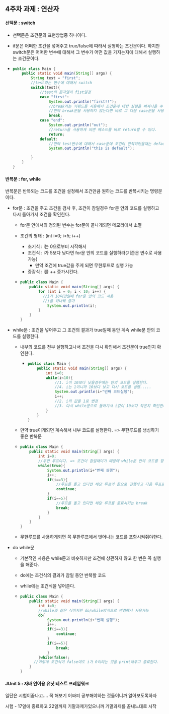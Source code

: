 ## 4주차 과제 : 연산자

#### 선택문 : switch

- 선택문은 조건문의 표현방법중 하나이다.

- if문은 어떠한 조건을 넣어주고 true/false에 따라서 실행하는 조건문이다. 하지만 switch문은 어떠한 변수에 대해서 그 변수가 어떤 값을 가지는지에 대해서 실행하는 조건문이다.

- ```java
  public class Main {
      public static void main(String[] args) {
          String test = "first";
          //test라는 변수에 대해서 switch
          switch(test){
              //test의 문자열이 fist일경
              case "first":
                  System.out.println("first!!");
                  //break라는 키워드를 사용해서 조건문에 대한 실행을 빠져나올 수 있다.
                  //만약 break문을 사용하지 않는다면 바로 그 다음 case문을 사용하게 된다.
                  break;
              case "end":
                  System.out.println("out");
                  //return을 사용하게 되면 메소드를 바로 return할 수 있다.
                  return;
              default:
                  //만약 test변수에 대해서 case문에 조건이 안적혀있을때는 default부분을 실행한다.
                  System.out.println("this is default");
  
          }
      }
  }
  
  ```

  

#### 반복문 : for, while

반복문은 반복되는 코드를 조건을 설정해서 조건만큼 원하는 코드를 반복시키는 명령문이다.

- for문 : 조건을 주고 조건을 검사 후, 조건이 참일경우 for문 안의 코드를 실행하고 다시 돌아가서 조건을 확인한다.

  - for문 안에서의 정의된 변수는 for문이 끝나게되면 메모리에서 소멸

  - 조건의 형태 :  (int i=0; i<5; i++)

    - 초기식 : i는 0으로부터 시작해서
    - 조건식 : i가 5보다 낮다면 for문 안의 코드를 실행하라(기준은 변수로 사용가능)
      - 만약 조건에 true값을 주게 되면 무한루프로 실행 가능
    - 증감식 :  i를 ++ 증가시킨다.

  - ```java
    public class Main {
        public static void main(String[] args) {
            for (int i = 0; i < 10; i++) {
              //i가 10미만일때 for문 안의 코드 사용
              //i를 하나씩 증가
                System.out.println(i);
            }
        }
    }
    
    ```

- while문 : 조건을 넣어주고 그 조건의 결과가 true일때 동안 계속 while문 안의 코드를 실행한다.

  - 내부의 코드를 전부 실행하고나서 조건을 다시 확인해서 조건문이 true인지 확인한다.

    - ```java
      public class Main {
          public static void main(String[] args) {
              int i=0;
              while(i<10){
                  //1. i이 10보다 낮을경우에는 안의 코드를 실행한다.
                  //4. i는 1이니까 10보다 낮고 다시 코드를 실행.....
                  System.out.println(i+"번째 코드실행");
                  i++;
                  //2. i의 값을 1로 변경
                  //3. 다시 while문으로 돌아가서 i값이 10보다 작은지 확인한다.
              }
          }
      }
      
      ```

  - 만약 true이게되면 계속해서 내부 코드를 실행한다. => 무한루프를 생성하기 좋은 반복문

  - ```java
    public class Main {
        public static void main(String[] args) {
            int i=0;
            //무한 루프이다. => 조건이 참일때이기 때문에 while문 안의 코드를 항상 실행
            while(true){
                System.out.println(i+"번째 실행");
                i++;
                if(i==3){
                    //루프를 돌고 있다면 해당 루프의 끝으로 진행하고 다음 루프로 넘어감 / continue이후의 문장은 실행되지 않는다.
                    continue;
                }
                if(i==5){
                    //루프를 돌고 있다면 해당 루프를 종료시키는 break
                    break;
                }
            }
        }
    }
    
    ```

  - 무한루프를 사용하게되면 꼭 무한루프에서 벗어나는 코드를 포함시켜줘야한다.

- do while문

  - 기본적인 사용은 while문과 비슷하지만 조건에 상관하지 않고 한 번은 꼭 실행을 해준다.

  - do에는 조건식의 결과가 참일 동안 반복할 코드

  - while에는 조건식을 넣어준다.

  - ```java
    public class Main {
        public static void main(String[] args) {
            int i=0;
            //while과 같은 식이지만 do/while방식으로 변경해서 사용가능
            do{
                System.out.println(i+"번째 실행");
                i++;
                if(i==3){
                    continue;
                }
                if(i==5){
                    break;
                }
            }while(false);
          //이렇게 조건식이 false여도 i가 0이라는 것을 print해주고 종료한다.
        }
    }
    
    ```



#### JUnit 5 : 자바 언어용 유닛 테스트 프레임워크

일단은 시험이끝나고.... 꼭 해보기 어짜피 공부해야하는 것들이니까 알아보도록하자

시험 - 17일에 종료하고 22일까지 기말과제가있으니까 기말과제를 끝내느대로 시작

